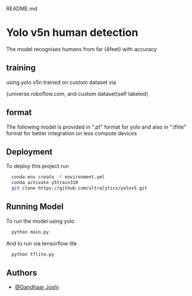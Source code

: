 README.md
# Yolo v5n human detection

The model recognises humans from far (4feet) with accuracy 
## training

using yolo v5n trained on custom dataset via 

{universe.roboflow.com, and custom dataset(self labeled) 

## format
The following model is provided in ".pt" format for yolo and also in ".tflite" format for better integration on less compute devices
## Deployment

To deploy this project run

```bash
  conda env create -f environment.yml
  conda activate y5train310
  git clone https://github.com/ultralytics/yolov5.git
```



## Running Model

To run the model using yolo
```bash
  python main.py
```
And to run via tensorflow lite
```bash
  python tflite.py
```


## Authors

- [@Gandhaar Joshi](gandhaarjoshi@outlook.com)
